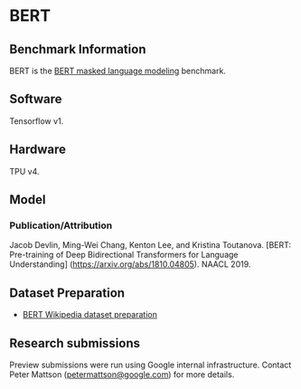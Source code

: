 # BERT

## Benchmark Information

BERT is the
[BERT masked language modeling](https://github.com/mlperf/training/tree/master/language_model/tensorflow/bert) benchmark.

## Software

Tensorflow v1.

## Hardware

TPU v4.

## Model
### Publication/Attribution

Jacob Devlin, Ming-Wei Chang, Kenton Lee, and Kristina Toutanova. [BERT:
Pre-training of Deep Bidirectional Transformers for Language Understanding]
(https://arxiv.org/abs/1810.04805). NAACL 2019.

## Dataset Preparation

*   [BERT Wikipedia dataset preparation](https://github.com/mlperf/training/tree/master/language_model/tensorflow/bert#download-and-preprocess-datasets)

## Research submissions

Preview submissions were run using Google internal infrastructure.
Contact Peter Mattson (petermattson@google.com) for more details.
